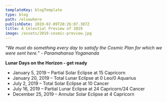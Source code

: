 ```yaml
---
templateKey: blogTemplate
type: blog
path: /elsewhere
publishDate: 2019-02-09T20:26:07.387Z
title: A Celestial Preview of 2019
image: /assets/2019-cosmic-preview.jpg
---
```

_“We must do something every day to satisfy the Cosmic Plan for which we were sent here.” - Paramahansa Yogananda_

**Lunar Days on the Horizon - get ready**

* January 5, 2019 – Partial Solar Eclipse at 15 Capricorn
* January 20, 2019 – Total Lunar Eclipse at 0 Leo/0 Aquarius
* July 2, 2019 – Total Solar Eclipse at 10 Cancer
* July 16, 2019 – Partial Lunar Eclipse at 24 Capricorn/24 Cancer
* December 25, 2019 – Annular Solar Eclipse at 4 Capricorn
